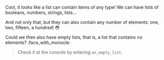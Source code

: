 Cool, it looks like a list can contain items of any type! We can have lists of booleans, numbers, strings, lists...

And not only that, but they can also contain any number of elements: one, two, fifteen, a hundred! :flushed:

Could we then also have empty lists, that is, a list that contains no elements? :face_with_monocle:

> Check it at the console by entering `an_empty_list`.